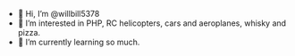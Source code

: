 - 👋 Hi, I’m @willbill5378
- 👀 I’m interested in PHP, RC helicopters, cars and aeroplanes, whisky and pizza.
- 🌱 I’m currently learning so much.

<!---
willbill5378/willbill5378 is a ✨ special ✨ repository because its `README.md` (this file) appears on your GitHub profile.
You can click the Preview link to take a look at your changes.
--->
